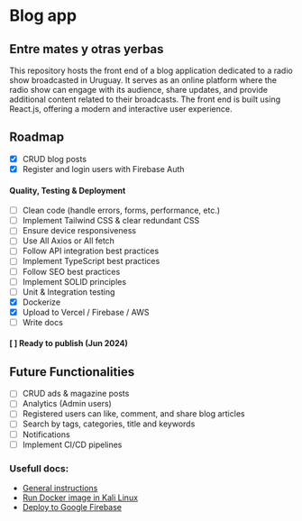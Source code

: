 # Blog app
## Entre mates y otras yerbas


This repository hosts the front end of a blog application dedicated to a radio show broadcasted in Uruguay. It serves as an online platform where the radio show can engage with its audience, share updates, and provide additional content related to their broadcasts. The front end is built using React.js, offering a modern and interactive user experience.

## Roadmap
- [X] CRUD blog posts
- [X] Register and login users with Firebase Auth

#### Quality, Testing & Deployment
- [ ] Clean code (handle errors, forms, performance, etc.)
- [ ] Implement Tailwind CSS & clear redundant CSS
- [ ] Ensure device responsiveness
- [ ] Use All Axios or All fetch
- [ ] Follow API integration best practices
- [ ] Implement TypeScript best practices
- [ ] Follow SEO best practices
- [ ] Implement SOLID principles
- [ ] Unit & Integration testing
- [X] Dockerize
- [X] Upload to Vercel / Firebase / AWS
- [ ] Write docs

#### [ ] Ready to publish (Jun 2024)

## Future Functionalities
- [ ] CRUD ads & magazine posts
- [ ] Analytics (Admin users)
- [ ] Registered users can like, comment, and share blog articles
- [ ] Search by tags, categories, title and keywords
- [ ] Notifications
- [ ] Implement CI/CD pipelines

### Usefull docs:

- [General instructions](./docs/general.md)
- [Run Docker image in Kali Linux](./docs/docker.md)
- [Deploy to Google Firebase](./docs/firebase.md)
